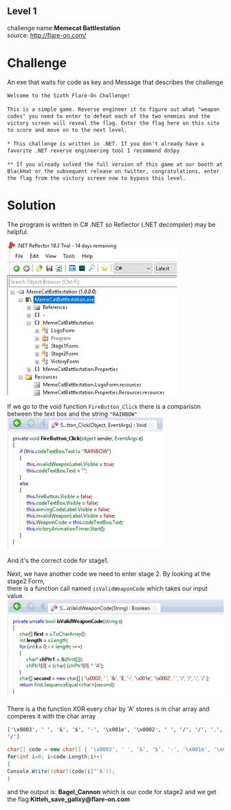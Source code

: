 ## Level 1
challenge name:__Memecat Battlestation__\
source: http://flare-on.com/

# Challenge

An exe that waits for code as key and Message that describes the challenge

```
Welcome to the Sixth Flare-On Challenge! 

This is a simple game. Reverse engineer it to figure out what "weapon codes" you need to enter to defeat each of the two enemies and the victory screen will reveal the flag. Enter the flag here on this site to score and move on to the next level.

* This challenge is written in .NET. If you don't already have a favorite .NET reverse engineering tool I recommend dnSpy

** If you already solved the full version of this game at our booth at BlackHat or the subsequent release on twitter, congratulations, enter the flag from the victory screen now to bypass this level.
```


# Solution

The program is written in C# .NET so Reflector (.NET decompiler) may be helpful.

![](the_forms_in_Ref.png)

If we go to the void function `FireButton_Click` there is a comparison between the text box and the string `"RAINBOW"`\
![](FireButton_Click.png)

And it's the correct code for stage1.

Next, we have another code we need to enter stage 2. By looking at the stage2 Form,\
there is a function call named `isValidWeaponCode` which takes our input value.
![](isValidWeaponCode.png)

There is a the function XOR every char by 'A' stores is in char array and comperes it with the char array
```
['\x0003', ' ', '&', '$', '-', '\x001e', '\x0002', ' ', '/', '/', '.', '/']
```
``` C#
char[] code = new char[] { '\x0003', ' ', '&', '$', '-', '\x001e', '\x0002', ' ', '/', '/', '.', '/' };
for(int i=0; i<code.Length;i++)
{
Console.Write((char)(code[i]^'A'));
}
```
and the output is: __Bagel_Cannon__ which is our code for stage2 and we get the flag:__Kitteh_save_galixy@flare-on.com__
